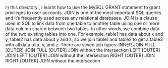  in this directory , I learnt how to use the MySQL GRANT statement to grant privileges to user accounts.
 JOIN is one of the most important SQL queries and it’s frequently used across any relational databases.
 JOIN is a clause used in SQL to link data from one table to another table using one or more data column shared between two tables.
In other words, we combine data of the two existing tables into one. For example, table1 has data about x and y, table2 has data about y and z,
so we join table1 and table2 to get a table3 with all data of x, y, and z.
 There are seven join types:
INNER JOIN
FULL [OUTER] JOIN
FULL [OUTER] JOIN without the intersection
LEFT [OUTER] JOIN
LEFT [OUTER] JOIN without the intersection
RIGHT [OUTER] JOIN
RIGHT [OUTER] JOIN without the intersection
